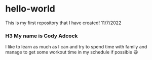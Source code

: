 # hello-world
This is my first repository that I have created! 11/7/2022
### H3 **My name is Cody Adcock**
I like to learn as much as I can and try to spend time with family and manage to get some workout time in my schedule if possible 😆
